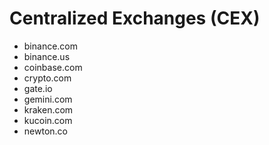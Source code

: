 # Centralized Exchanges (CEX)
- binance.com
- binance.us
- coinbase.com
- crypto.com
- gate.io
- gemini.com
- kraken.com
- kucoin.com
- newton.co
